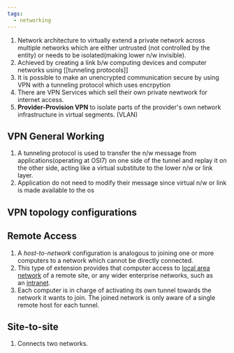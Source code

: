 ```yaml
---
tags:
  - networking
---
```

1. Network architecture to virtually extend a private network across multiple networks which are either untrusted (not controlled by the entity) or needs to be isolated(making lower n/w invisible).
2. Achieved by creating a link b/w computing devices and computer networks using [[tunneling protocols]] 
3. It is possible to make an unencrypted communication secure by using VPN with a tunneling protocol which uses encrpytion 
4. There are VPN Services which sell their own private newtwork for internet access. 
5. **Provider-Provision VPN** to isolate parts of the provider's own network infrastructure in virtual segments. (VLAN)


## VPN General Working 

1. A tunneling protocol is used to transfer the n/w message from applications(operating at OSI7) on one side of the tunnel and replay it on the other side, acting like a virtual substitute to the lower n/w or link layer. 
2. Application do not need to modify their message since virtual n/w or link is made available to the os 


## VPN topology configurations
## Remote Access 
1. A _host-to-network_ configuration is analogous to joining one or more computers to a network which cannot be directly connected.
2. This type of extension provides that computer access to [local area network](https://en.wikipedia.org/wiki/Local_area_network "Local area network") of a remote site, or any wider enterprise networks, such as an [intranet](https://en.wikipedia.org/wiki/Intranet "Intranet").
3. Each computer is in charge of activating its own tunnel towards the network it wants to join. The joined network is only aware of a single remote host for each tunnel.
## Site-to-site
1. Connects two networks. 




